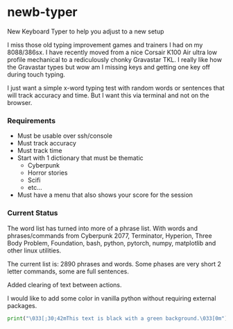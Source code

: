 # newb-typer

New Keyboard Typer to help you adjust to a new setup

I miss those old typing improvement games and trainers I had on my 8088/386sx. I have recently moved from a nice Corsair K100 Air ultra low profile mechanical to a rediculously chonky Gravastar TKL. I really like how the Gravastar types but wow am I missing keys and getting one key off during touch typing.

I just want a simple x-word typing test with random words or sentences that will track accuracy and time. But I want this via terminal and not on the browser. 

### Requirements

- Must be usable over ssh/console
- Must track accuracy
- Must track time
- Start with 1 dictionary that must be thematic
	- Cyberpunk
	- Horror stories
	- Scifi
	- etc...
- Must have a menu that also shows your score for the session

### Current Status

The word list has turned into more of a phrase list. With words and phrases/commands from Cyberpunk 2077, Terminator, Hyperion, Three Body Problem, Foundation, bash, python, pytorch, numpy, matplotlib and other linux utilities.

The current list is: 2890 phrases and words. Some phases are very short 2 letter commands, some are full sentences. 

Added clearing of text between actions.

I would like to add some color in vanilla python without requiring external packages.

```python
print("\033[;30;42mThis text is black with a green background.\033[0m")
```
